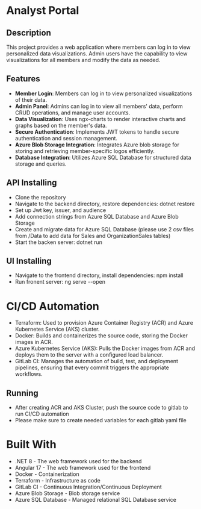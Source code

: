 # Analyst Portal

## Description
This project provides a web application where members can log in to view personalized data visualizations. Admin users have the capability to view visualizations for all members and modify the data as needed. 

## Features
- **Member Login**: Members can log in to view personalized visualizations of their data.
- **Admin Panel**: Admins can log in to view all members' data, perform CRUD operations, and manage user accounts.
- **Data Visualization**: Uses ngx-charts to render interactive charts and graphs based on the member's data.
- **Secure Authentication**: Implements JWT tokens to handle secure authentication and session management.
- **Azure Blob Storage Integration**: Integrates Azure blob storage for storing and retrieving member-specific logos efficiently.
- **Database Integration**: Utilizes Azure SQL Database for structured data storage and queries.

## API Installing
- Clone the repository
- Navigate to the backend directory, restore dependencies: dotnet restore
- Set up Jwt key, issuer, and audience
- Add connection strings from Azure SQL Database and Azure Blob Storage
- Create and migrate data for Azure SQL Database (please use 2 csv files from /Data to add data for Sales and OrganizationSales tables)
- Start the backen server: dotnet run

## UI Installing
- Navigate to the frontend directory, install dependencies: npm install
- Run fronent server: ng serve --open

# CI/CD Automation
- Terraform: Used to provision Azure Container Registry (ACR) and Azure Kubernetes Service (AKS) cluster.
- Docker: Builds and containerizes the source code, storing the Docker images in ACR.
- Azure Kubernetes Service (AKS): Pulls the Docker images from ACR and deploys them to the server with a configured load balancer.
- GitLab CI: Manages the automation of build, test, and deployment pipelines, ensuring that every commit triggers the appropriate workflows.

## Running
- After creating ACR and AKS Cluster, push the source code to gitlab to run CI/CD automation
- Please make sure to create needed variables for each gitlab yaml file

# Built With
- .NET 8 - The web framework used for the backend
- Angular 17 - The web framework used for the frontend
- Docker - Containerization
- Terraform - Infrastructure as code
- GitLab CI - Continuous Integration/Continuous Deployment
- Azure Blob Storage - Blob storage service
- Azure SQL Database - Managed relational SQL Database service



